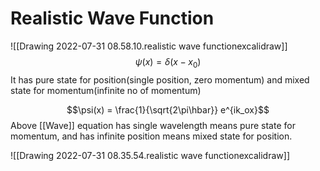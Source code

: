 # Realistic Wave Function

![[Drawing 2022-07-31 08.58.10.realistic wave functionexcalidraw]]
$$\psi(x) = \delta(x-x_0)$$
It has pure state for position(single position, zero momentum) and mixed state for momentum(infinite no of momentum)

$$\psi(x) = \frac{1}{\sqrt{2\pi\hbar}} e^{ik_ox}$$
Above [[Wave]] equation has single wavelength means pure state for momentum, and has infinite position means mixed state for position.


![[Drawing 2022-07-31 08.35.54.realistic wave functionexcalidraw]]